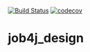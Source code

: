 [![Build Status](https://travis-ci.com/RvDmitry/job4j_design.svg?branch=master)](https://travis-ci.com/RvDmitry/job4j_design)
[![codecov](https://codecov.io/gh/RvDmitry/job4j_design/branch/master/graph/badge.svg)](https://codecov.io/gh/RvDmitry/job4j_design)

# job4j_design